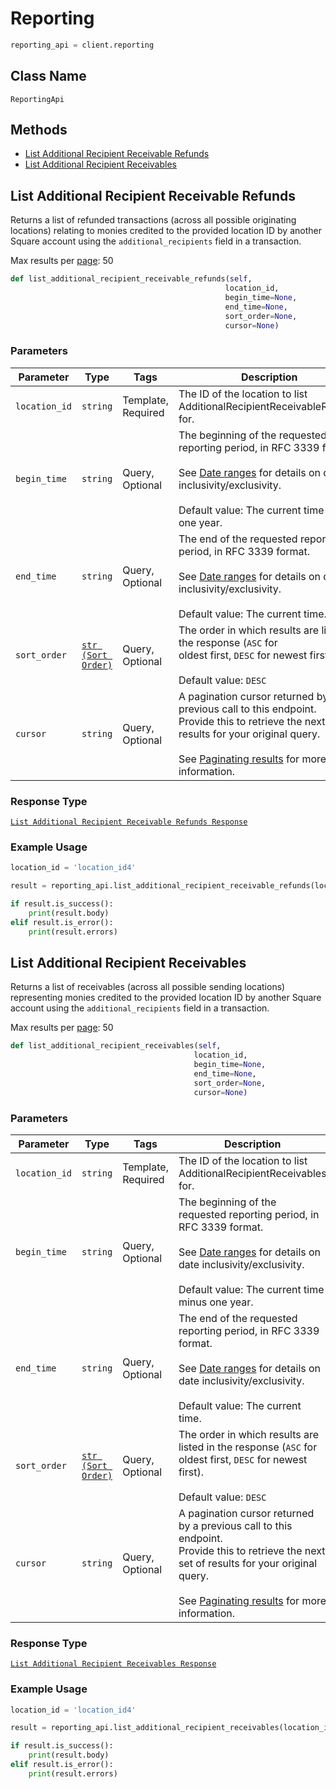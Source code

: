 # Reporting

```python
reporting_api = client.reporting
```

## Class Name

`ReportingApi`

## Methods

* [List Additional Recipient Receivable Refunds](/doc/reporting.md#list-additional-recipient-receivable-refunds)
* [List Additional Recipient Receivables](/doc/reporting.md#list-additional-recipient-receivables)

## List Additional Recipient Receivable Refunds

Returns a list of refunded transactions (across all possible originating locations) relating to monies
credited to the provided location ID by another Square account using the `additional_recipients` field in a transaction.

Max results per [page](#paginatingresults): 50

```python
def list_additional_recipient_receivable_refunds(self,
                                                location_id,
                                                begin_time=None,
                                                end_time=None,
                                                sort_order=None,
                                                cursor=None)
```

### Parameters

| Parameter | Type | Tags | Description |
|  --- | --- | --- | --- |
| `location_id` | `string` | Template, Required | The ID of the location to list AdditionalRecipientReceivableRefunds for. |
| `begin_time` | `string` | Query, Optional | The beginning of the requested reporting period, in RFC 3339 format.<br><br>See [Date ranges](#dateranges) for details on date inclusivity/exclusivity.<br><br>Default value: The current time minus one year. |
| `end_time` | `string` | Query, Optional | The end of the requested reporting period, in RFC 3339 format.<br><br>See [Date ranges](#dateranges) for details on date inclusivity/exclusivity.<br><br>Default value: The current time. |
| `sort_order` | [`str (Sort Order)`](/doc/models/sort-order.md) | Query, Optional | The order in which results are listed in the response (`ASC` for<br>oldest first, `DESC` for newest first).<br><br>Default value: `DESC` |
| `cursor` | `string` | Query, Optional | A pagination cursor returned by a previous call to this endpoint.<br>Provide this to retrieve the next set of results for your original query.<br><br>See [Paginating results](#paginatingresults) for more information. |

### Response Type

[`List Additional Recipient Receivable Refunds Response`](/doc/models/list-additional-recipient-receivable-refunds-response.md)

### Example Usage

```python
location_id = 'location_id4'

result = reporting_api.list_additional_recipient_receivable_refunds(location_id)

if result.is_success():
    print(result.body)
elif result.is_error():
    print(result.errors)
```

## List Additional Recipient Receivables

Returns a list of receivables (across all possible sending locations) representing monies credited
to the provided location ID by another Square account using the `additional_recipients` field in a transaction.

Max results per [page](#paginatingresults): 50

```python
def list_additional_recipient_receivables(self,
                                         location_id,
                                         begin_time=None,
                                         end_time=None,
                                         sort_order=None,
                                         cursor=None)
```

### Parameters

| Parameter | Type | Tags | Description |
|  --- | --- | --- | --- |
| `location_id` | `string` | Template, Required | The ID of the location to list AdditionalRecipientReceivables for. |
| `begin_time` | `string` | Query, Optional | The beginning of the requested reporting period, in RFC 3339 format.<br><br>See [Date ranges](#dateranges) for details on date inclusivity/exclusivity.<br><br>Default value: The current time minus one year. |
| `end_time` | `string` | Query, Optional | The end of the requested reporting period, in RFC 3339 format.<br><br>See [Date ranges](#dateranges) for details on date inclusivity/exclusivity.<br><br>Default value: The current time. |
| `sort_order` | [`str (Sort Order)`](/doc/models/sort-order.md) | Query, Optional | The order in which results are listed in the response (`ASC` for<br>oldest first, `DESC` for newest first).<br><br>Default value: `DESC` |
| `cursor` | `string` | Query, Optional | A pagination cursor returned by a previous call to this endpoint.<br>Provide this to retrieve the next set of results for your original query.<br><br>See [Paginating results](#paginatingresults) for more information. |

### Response Type

[`List Additional Recipient Receivables Response`](/doc/models/list-additional-recipient-receivables-response.md)

### Example Usage

```python
location_id = 'location_id4'

result = reporting_api.list_additional_recipient_receivables(location_id)

if result.is_success():
    print(result.body)
elif result.is_error():
    print(result.errors)
```

